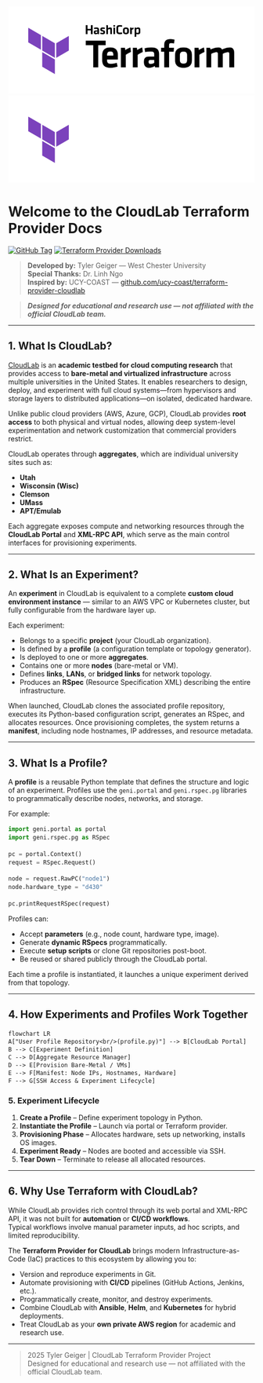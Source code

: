 <!-- Top-right logo that follows the Material theme toggle (no JS) -->
<a class="brand-logos" href="https://terraform.io" title="Terraform">
  <img class="logo--light" src="assets/images/terraform_logo_light.svg" alt="Terraform logo (light)">
  <img class="logo--dark"  src="assets/images/terraform_logo_dark.svg"  alt="Terraform logo (dark)">
</a>

# Welcome to the CloudLab Terraform Provider Docs

[![GitHub Tag](https://img.shields.io/github/v/tag/CSC478-WCU/terraform-provider-cloudlab?style=plastic&logo=terraform&logoColor=%237B42BC&label=latest&color=%237B42BC&link=https%3A%2F%2Fgithub.com%2FCSC478-WCU%2Fterraform-provider-cloudlab%2Freleases)](https://github.com/CSC478-WCU/terraform-provider-cloudlab/releases)
[![Terraform Provider Downloads](https://img.shields.io/terraform/provider/dt/846963?style=plastic&logo=terraform&logoColor=%237B42BC&label=Terraform%20Downloads&color=%237B42BC&link=https%3A%2F%2Fregistry.terraform.io%2Fproviders%2FCSC478-WCU%2Fcloudlab%2Flatest)](https://registry.terraform.io/providers/CSC478-WCU/cloudlab)

> **Developed by:** Tyler Geiger — West Chester University  
> **Special Thanks:** Dr. Linh Ngo  
> **Inspired by:** UCY-COAST — [github.com/ucy-coast/terraform-provider-cloudlab](https://github.com/ucy-coast/terraform-provider-cloudlab)

> ***Designed for educational and research use — not affiliated with the official CloudLab team.***

    


> 

---

## 1. What Is CloudLab?

[CloudLab](https://www.cloudlab.us) is an **academic testbed for cloud computing research** that provides access to **bare-metal and virtualized infrastructure** across multiple universities in the United States. It enables researchers to design, deploy, and experiment with full cloud systems—from hypervisors and storage layers to distributed applications—on isolated, dedicated hardware.

Unlike public cloud providers (AWS, Azure, GCP), CloudLab provides **root access** to both physical and virtual nodes, allowing deep system-level experimentation and network customization that commercial providers restrict.

CloudLab operates through **aggregates**, which are individual university sites such as:

- **Utah**
- **Wisconsin (Wisc)** 
- **Clemson**
- **UMass**
- **APT/Emulab**

Each aggregate exposes compute and networking resources through the **CloudLab Portal** and **XML-RPC API**, which serve as the main control interfaces for provisioning experiments.

---

## 2. What Is an Experiment?

An **experiment** in CloudLab is equivalent to a complete **custom cloud environment instance** — similar to an AWS VPC or Kubernetes cluster, but fully configurable from the hardware layer up.

Each experiment:

- Belongs to a specific **project** (your CloudLab organization).
- Is defined by a **profile** (a configuration template or topology generator).
- Is deployed to one or more **aggregates**.
- Contains one or more **nodes** (bare-metal or VM).
- Defines **links**, **LANs**, or **bridged links** for network topology.
- Produces an **RSpec** (Resource Specification XML) describing the entire infrastructure.

When launched, CloudLab clones the associated profile repository, executes its Python-based configuration script, generates an RSpec, and allocates resources. Once provisioning completes, the system returns a **manifest**, including node hostnames, IP addresses, and resource metadata.

---

## 3. What Is a Profile?

A **profile** is a reusable Python template that defines the structure and logic of an experiment. Profiles use the `geni.portal` and `geni.rspec.pg` libraries to programmatically describe nodes, networks, and storage.

For example:

```python
import geni.portal as portal
import geni.rspec.pg as RSpec

pc = portal.Context()
request = RSpec.Request()

node = request.RawPC("node1")
node.hardware_type = "d430"

pc.printRequestRSpec(request)
```

Profiles can:

- Accept **parameters** (e.g., node count, hardware type, image).
- Generate **dynamic RSpecs** programmatically.
- Execute **setup scripts** or clone Git repositories post-boot.
- Be reused or shared publicly through the CloudLab portal.

Each time a profile is instantiated, it launches a unique experiment derived from that topology.

---

## 4. How Experiments and Profiles Work Together

```mermaid
flowchart LR
A["User Profile Repository<br/>(profile.py)"] --> B[CloudLab Portal]
B --> C[Experiment Definition]
C --> D[Aggregate Resource Manager]
D --> E[Provision Bare-Metal / VMs]
E --> F[Manifest: Node IPs, Hostnames, Hardware]
F --> G[SSH Access & Experiment Lifecycle]
```

### 5. Experiment Lifecycle

1. **Create a Profile** – Define experiment topology in Python.
2. **Instantiate the Profile** – Launch via portal or Terraform provider.
3. **Provisioning Phase** – Allocates hardware, sets up networking, installs OS images.
4. **Experiment Ready** – Nodes are booted and accessible via SSH.
5. **Tear Down** – Terminate to release all allocated resources.

---

## 6. Why Use Terraform with CloudLab?

While CloudLab provides rich control through its web portal and XML-RPC API, it was not built for **automation** or **CI/CD workflows**.  
Typical workflows involve manual parameter inputs, ad hoc scripts, and limited reproducibility.

The **Terraform Provider for CloudLab** brings modern Infrastructure-as-Code (IaC) practices to this ecosystem by allowing you to:

- Version and reproduce experiments in Git.
- Automate provisioning with **CI/CD** pipelines (GitHub Actions, Jenkins, etc.).
- Programmatically create, monitor, and destroy experiments.
- Combine CloudLab with **Ansible**, **Helm**, and **Kubernetes** for hybrid deployments.
- Treat CloudLab as your **own private AWS region** for academic and research use.
  
---

> 2025 Tyler Geiger | CloudLab Terraform Provider Project  
> Designed for educational and research use — not affiliated with the official CloudLab team.
